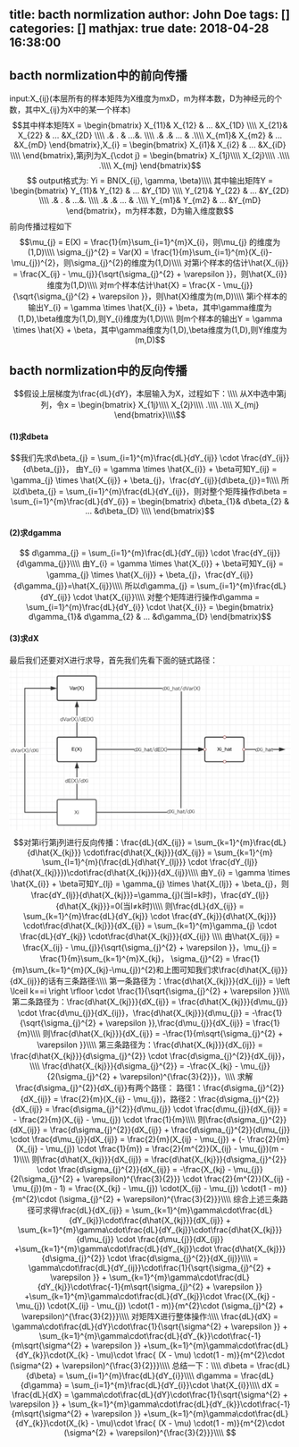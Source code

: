 title: bacth normlization
author: John Doe
tags: []
categories: []
mathjax: true
date: 2018-04-28 16:38:00
---
## bacth normlization中的前向传播
input:X_{ij}(本层所有的样本矩阵为X维度为mxD，m为样本数，D为神经元的个数，其中X_{ij}为X中的某一个样本)
$$其中样本矩阵X = \begin{bmatrix}
 X_{11}& X_{12} & ... &X_{1D} \\\\ 
X_{21}& X_{22} & ... &X_{2D} \\\\ 
 .& . &  ...&. \\\\ 
 .&  .& ... & .\\\\ 
X_{m1}& X_{m2} & ... &X_{mD} 
\end{bmatrix},X_{i} = \begin{bmatrix}
 X_{i1}& X_{i2} & ... &X_{iD} \\\\ 
\end{bmatrix},第j列为X_{\cdot j} = \begin{bmatrix}
 X_{1j}\\\\ 
X_{2j}\\\\ 
 .\\\\ 
 .\\\\ 
X_{mj}
\end{bmatrix}$$
$$ output格式为: Yi = BN(X_{ij}, \gamma, \beta)\\\\ 
其中输出矩阵Y = \begin{bmatrix}
 Y_{11}& Y_{12} & ... &Y_{1D} \\\\ 
Y_{21}& Y_{22} & ... &Y_{2D} \\\\ 
 .& . &  ...&. \\\\ 
 .&  .& ... & .\\\\ 
Y_{m1}& Y_{m2} & ... &Y_{mD} 
\end{bmatrix}，m为样本数，D为输入维度数$$
前向传播过程如下
$$\mu_{j} = E(X) = \frac{1}{m}\sum_{i=1}^{m}X_{i}，则\mu_{j} 的维度为(1,D)\\\\
\sigma_{j}^{2} = Var(X) = \frac{1}{m}\sum_{i=1}^{m}(X_{i}-\mu_{j})^{2}，则\sigma_{j}^{2}的维度为(1,D)\\\\
对第i个样本的估计\hat{X_{ij}} = \frac{X_{ij} - \mu_{j}}{\sqrt{\sigma_{j}^{2} + \varepsilon }}，则\hat{X_{i}}维度为(1,D)\\\\
对m个样本估计\hat{X} = \frac{X - \mu_{j}}{\sqrt{\sigma_{j}^{2} + \varepsilon }}，则\hat{X}维度为(m,D)\\\\
第i个样本的输出Y_{i} = \gamma  \times \hat{X_{i}} + \beta，其中\gamma维度为(1,D),\beta维度为(1,D),则Y_{i}维度为(1,D)\\\\
则m个样本的输出Y = \gamma  \times \hat{X} + \beta，其中\gamma维度为(1,D),\beta维度为(1,D),则Y维度为(m,D)$$
## bacth normlization中的反向传播
$$假设上层梯度为\frac{dL}{dY}，本层输入为X，过程如下：\\\\
从X中选中第j列，令x = \begin{bmatrix}
 X_{1j}\\\\ 
X_{2j}\\\\ 
 .\\\\ 
 .\\\\ 
X_{mj}
\end{bmatrix}\\\\$$
#### (1)求dbeta
$$我们先求d\beta_{j} = \sum_{i=1}^{m}\frac{dL}{dY_{ij}} \cdot \frac{dY_{ij}}{d\beta_{j}}，
由Y_{i} = \gamma  \times \hat{X_{i}} + \beta可知Y_{ij} = \gamma_{j}  \times \hat{X_{ij}} + \beta_{j}，\frac{dY_{ij}}{d\beta_{j}}=1\\\\
所以d\beta_{j} = \sum_{i=1}^{m}\frac{dL}{dY_{ij}}，则对整个矩阵操作d\beta = \sum_{i=1}^{m}\frac{dL}{dY_{i}} = \begin{bmatrix}
 d\beta_{1}& d\beta_{2} & ... &d\beta_{D} \\\\ 
\end{bmatrix}$$
#### (2)求dgamma
$$
d\gamma_{j} = \sum_{i=1}^{m}\frac{dL}{dY_{ij}} \cdot \frac{dY_{ij}}{d\gamma_{j}}\\\\
由Y_{i} = \gamma  \times \hat{X_{i}} + \beta可知Y_{ij} = \gamma_{j}  \times \hat{X_{ij}} + \beta_{j}，\frac{dY_{ij}}{d\gamma_{j}}=\hat{X_{ij}}\\\\
所以d\gamma_{j} = \sum_{i=1}^{m}\frac{dL}{dY_{ij}} \cdot \hat{X_{ij}}\\\\
对整个矩阵进行操作d\gamma = \sum_{i=1}^{m}\frac{dL}{dY_{i}} \cdot \hat{X_{i}} = \begin{bmatrix} d\gamma_{1}& d\gamma_{2} & ... &d\gamma_{D} 
\end{bmatrix}$$
#### (3)求dX
最后我们还要对X进行求导，首先我们先看下面的链式路径：
![image](/images/chain_batchnorm.png)
$$对第i行第j列进行反向传播：\frac{dL}{dX_{ij}} = \sum_{k=1}^{m}\frac{dL}{d\hat{X_{kj}}} \cdot\frac{d\hat{X_{kj}}}{dX_{ij}} = \sum_{k=1}^{m} \sum_{l=1}^{m}(\frac{dL}{d\hat{Y_{lj}}} \cdot \frac{dY_{lj}}{d\hat{X_{kj}}})\cdot\frac{d\hat{X_{kj}}}{dX_{ij}}\\\\
由Y_{i} = \gamma  \times \hat{X_{i}} + \beta可知Y_{lj} = \gamma_{j}  \times \hat{X_{lj}} + \beta_{j}，则\frac{dY_{lj}}{d\hat{X_{kj}}}=\gamma_{j}(当l=k时)，\frac{dY_{lj}}{d\hat{X_{kj}}}=0(当l≠k时)\\\\
则\frac{dL}{dX_{ij}} = \sum_{k=1}^{m}\frac{dL}{dY_{kj}} \cdot \frac{dY_{kj}}{d\hat{X_{kj}}} \cdot\frac{d\hat{X_{kj}}}{dX_{ij}} = \sum_{k=1}^{m}\gamma_{j} \cdot \frac{dL}{dY_{kj}} \cdot\frac{d\hat{X_{kj}}}{dX_{ij}} \\\\
由\hat{X_{ij}} = \frac{X_{ij} - \mu_{j}}{\sqrt{\sigma_{j}^{2} + \varepsilon }}，\mu_{j} = \frac{1}{m}\sum_{k=1}^{m}X_{kj}，
\sigma_{j}^{2} = \frac{1}{m}\sum_{k=1}^{m}(X_{kj}-\mu_{j})^{2}和上图可知我们求\frac{d\hat{X_{ij}}}{dX_{ij}}的话有三条路径:\\\\ 
第一条路径为：\frac{d\hat{X_{kj}}}{dX_{ij}} = \left \lceil k==i \right \rfloor \cdot \frac{1}{\sqrt{\sigma_{j}^{2} + \varepsilon }}\\\\
第二条路径为：\frac{d\hat{X_{kj}}}{dX_{ij}} = \frac{d\hat{X_{kj}}}{d\mu_{j}} \cdot \frac{d\mu_{j}}{dX_{ij}}，\frac{d\hat{X_{kj}}}{d\mu_{j}} = -\frac{1}{\sqrt{\sigma_{j}^{2} + \varepsilon }},\frac{d\mu_{j}}{dX_{ij}} = \frac{1}{m}\\\\
则\frac{d\hat{X_{kj}}}{dX_{ij}} = -\frac{1}{m\sqrt{\sigma_{j}^{2} + \varepsilon }}\\\\
第三条路径为：\frac{d\hat{X_{kj}}}{dX_{ij}} = \frac{d\hat{X_{kj}}}{d\sigma_{j}^{2}} \cdot \frac{d\sigma_{j}^{2}}{dX_{ij}}，\\\\ 
\frac{d\hat{X_{kj}}}{d\sigma_{j}^{2}} = -\frac{X_{kj} - \mu_{j}}{2(\sigma_{j}^{2} + \varepsilon)^{\frac{3}{2}}}，\\\\
求解\frac{d\sigma_{j}^{2}}{dX_{ij}}有两个路径：
路径1：\frac{d\sigma_{j}^{2}}{dX_{ij}} = \frac{2}{m}(X_{ij} - \mu_{j})，路径2：\frac{d\sigma_{j}^{2}}{dX_{ij}} = \frac{d\sigma_{j}^{2}}{d\mu_{j}} \cdot \frac{d\mu_{j}}{dX_{ij}} = - \frac{2}{m}(X_{ij} - \mu_{j}) \cdot \frac{1}{m}\\\\
则\frac{d\sigma_{j}^{2}}{dX_{ij}} = \frac{d\sigma_{j}^{2}}{dX_{ij}} + \frac{d\sigma_{j}^{2}}{d\mu_{j}} \cdot \frac{d\mu_{j}}{dX_{ij}} = \frac{2}{m}(X_{ij} - \mu_{j}) + (- \frac{2}{m}(X_{ij} - \mu_{j}) \cdot \frac{1}{m}) = \frac{2}{m^{2}}(X_{ij} - \mu_{j})(m - 1)\\\\
则\frac{d\hat{X_{kj}}}{dX_{ij}} = \frac{d\hat{X_{kj}}}{d\sigma_{j}^{2}} \cdot \frac{d\sigma_{j}^{2}}{dX_{ij}} = -\frac{X_{kj} - \mu_{j}}{2(\sigma_{j}^{2} + \varepsilon)^{\frac{3}{2}}} \cdot \frac{2}{m^{2}}(X_{ij} - \mu_{j})(m - 1) = \frac{(X_{kj} - \mu_{j}) \cdot(X_{ij} - \mu_{j}) \cdot(1 - m)}{m^{2}\cdot (\sigma_{j}^{2} + \varepsilon)^{\frac{3}{2}}}\\\\
综合上述三条路径可求得\frac{dL}{dX_{ij}} = \sum_{k=1}^{m}\gamma\cdot\frac{dL}{dY_{kj}}\cdot\frac{d\hat{X_{kj}}}{dX_{ij}} + \sum_{k=1}^{m}\gamma\cdot\frac{dL}{dY_{kj}}\cdot\frac{d\hat{X_{kj}}}{d\mu_{j}} \cdot \frac{d\mu_{j}}{dX_{ij}} +\sum_{k=1}^{m}\gamma\cdot\frac{dL}{dY_{kj}}\cdot \frac{d\hat{X_{kj}}}{d\sigma_{j}^{2}} \cdot \frac{d\sigma_{j}^{2}}{dX_{ij}}\\\\
 = \gamma\cdot\frac{dL}{dY_{ij}}\cdot\frac{1}{\sqrt{\sigma_{j}^{2} + \varepsilon }} + \sum_{k=1}^{m}\gamma\cdot\frac{dL}{dY_{kj}}\cdot\frac{-1}{m\sqrt{\sigma_{j}^{2} + \varepsilon }} +\sum_{k=1}^{m}\gamma\cdot\frac{dL}{dY_{kj}}\cdot \frac{(X_{kj} - \mu_{j}) \cdot(X_{ij} - \mu_{j}) \cdot(1 - m)}{m^{2}\cdot (\sigma_{j}^{2} + \varepsilon)^{\frac{3}{2}}}\\\\
 对矩阵X进行整体操作:\\\\
\frac{dL}{dX} = \gamma\cdot\frac{dL}{dY}\cdot\frac{1}{\sqrt{\sigma^{2} + \varepsilon }} + \sum_{k=1}^{m}\gamma\cdot\frac{dL}{dY_{k}}\cdot\frac{-1}{m\sqrt{\sigma^{2} + \varepsilon }} +\sum_{k=1}^{m}\gamma\cdot\frac{dL}{dY_{k}}\cdot(X_{k} - \mu)\cdot \frac{ (X - \mu) \cdot(1 - m)}{m^{2}\cdot (\sigma^{2} + \varepsilon)^{\frac{3}{2}}}\\\\
总结一下：\\\\
d\beta = \frac{dL}{d\beta} = \sum_{i=1}^{m}\frac{dL}{dY_{i}}\\\\
d\gamma = \frac{dL}{d\gamma} = \sum_{i=1}^{m}\frac{dL}{dY_{i}}\cdot \hat{X_{i}}\\\\
dX = \frac{dL}{dX} = \gamma\cdot\frac{dL}{dY}\cdot\frac{1}{\sqrt{\sigma^{2} + \varepsilon }} + \sum_{k=1}^{m}\gamma\cdot\frac{dL}{dY_{k}}\cdot\frac{-1}{m\sqrt{\sigma^{2} + \varepsilon }} +\sum_{k=1}^{m}\gamma\cdot\frac{dL}{dY_{k}}\cdot(X_{k} - \mu)\cdot \frac{ (X - \mu) \cdot(1 - m)}{m^{2}\cdot (\sigma^{2} + \varepsilon)^{\frac{3}{2}}}\\\\
$$